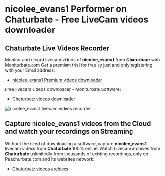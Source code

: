 # nicolee_evans1 Performer on Chaturbate - Free LiveCam videos downloader

## Chaturbate Live Videos Recorder

Monitor and record livecam videos of **nicolee_evans1** from **Chaturbate** with Moniturbate.com
Get a premium trial for free by just and only registering with your Email address:
* [nicolee_evans1 Premium videos downloader](https://moniturbate.com/request-demo-licence-key.html)

Free livecam videos downloader - Moniturbate Software:
* [Chaturbate videos downloader](https://moniturbate.com/moniturbate-download-software.html)

![nicolee_evans1 livecam videos recorder](https://peachurnet.com/templates/moniturbate-software.png)


## Capture nicolee_evans1 videos from the Cloud and watch your recordings on Streaming

Without the need of downloading a software, capture **nicolee_evans1** livecam videos from **Chaturbate** 100% online.
Watch Livecam archives from **Chaturbate** unlimitedly from thousands of existing recordings, only on Peachurbate.com and its websites network:
* [Chaturbate videos archives](https://peachurnet.com/)